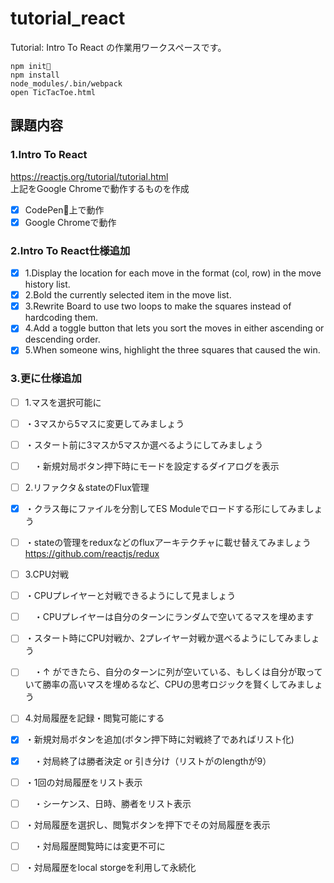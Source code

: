 # tutorial_react
Tutorial: Intro To React の作業用ワークスペースです。

    npm init
    npm install
    node_modules/.bin/webpack
    open TicTacToe.html

## 課題内容
### 1.Intro To React
https://reactjs.org/tutorial/tutorial.html  
上記をGoogle Chromeで動作するものを作成

- [x] CodePen上で動作
- [x] Google Chromeで動作

### 2.Intro To React仕様追加
- [x] 1.Display the location for each move in the format (col, row) in the move history list.
- [x] 2.Bold the currently selected item in the move list.
- [x] 3.Rewrite Board to use two loops to make the squares instead of hardcoding them.
- [x] 4.Add a toggle button that lets you sort the moves in either ascending or descending order.
- [x] 5.When someone wins, highlight the three squares that caused the win.

### 3.更に仕様追加
- [ ] 1.マスを選択可能に
- [ ] ・3マスから5マスに変更してみましょう
- [ ] ・スタート前に3マスか5マスか選べるようにしてみましょう
- [ ] 　・新規対局ボタン押下時にモードを設定するダイアログを表示
　　
- [ ] 2.リファクタ＆stateのFlux管理
- [x] ・クラス毎にファイルを分割してES Moduleでロードする形にしてみましょう
- [ ] ・stateの管理をreduxなどのfluxアーキテクチャに載せ替えてみましょう　https://github.com/reactjs/redux

- [ ] 3.CPU対戦
- [ ] ・CPUプレイヤーと対戦できるようにして見ましょう
- [ ] 　・CPUプレイヤーは自分のターンにランダムで空いてるマスを埋めます
- [ ] ・スタート時にCPU対戦か、2プレイヤー対戦か選べるようにしてみましょう
- [ ] 　・↑ ができたら、自分のターンに列が空いている、もしくは自分が取っていて勝率の高いマスを埋めるなど、CPUの思考ロジックを賢くしてみましょう

- [ ] 4.対局履歴を記録・閲覧可能にする
- [x] ・新規対局ボタンを追加(ボタン押下時に対戦終了であればリスト化)
- [x] 　・対局終了は勝者決定 or 引き分け（リストがのlengthが9）
- [ ] ・1回の対局履歴をリスト表示
- [ ] 　・シーケンス、日時、勝者をリスト表示
- [ ] ・対局履歴を選択し、閲覧ボタンを押下でその対局履歴を表示
- [ ] 　・対局履歴閲覧時には変更不可に
- [ ] ・対局履歴をlocal storgeを利用して永続化